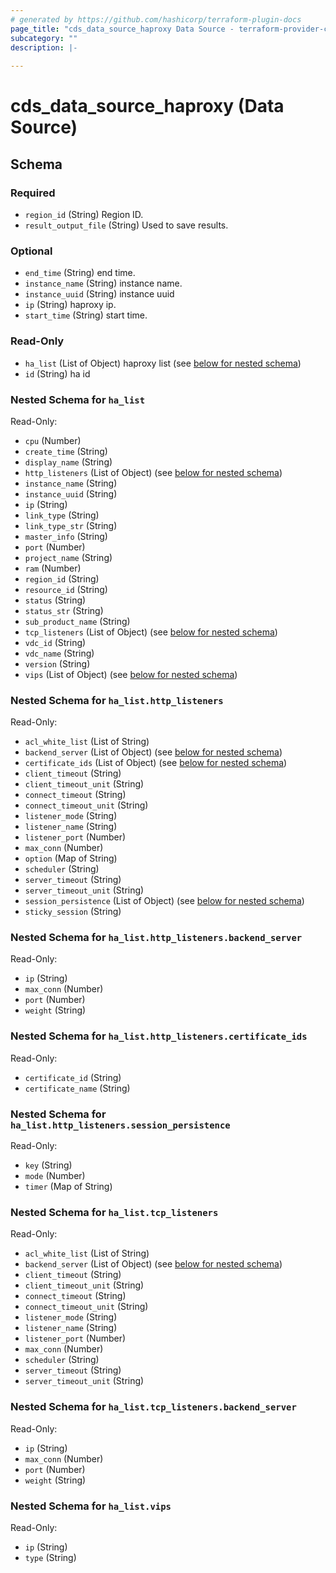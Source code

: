 ```yaml
---
# generated by https://github.com/hashicorp/terraform-plugin-docs
page_title: "cds_data_source_haproxy Data Source - terraform-provider-cds"
subcategory: ""
description: |-
  
---
```


# cds_data_source_haproxy (Data Source)





<!-- schema generated by tfplugindocs -->
## Schema

### Required

- `region_id` (String) Region ID.
- `result_output_file` (String) Used to save results.

### Optional

- `end_time` (String) end time.
- `instance_name` (String) instance name.
- `instance_uuid` (String) instance uuid
- `ip` (String) haproxy ip.
- `start_time` (String) start time.

### Read-Only

- `ha_list` (List of Object) haproxy list (see [below for nested schema](#nestedatt--ha_list))
- `id` (String) ha id

<a id="nestedatt--ha_list"></a>
### Nested Schema for `ha_list`

Read-Only:

- `cpu` (Number)
- `create_time` (String)
- `display_name` (String)
- `http_listeners` (List of Object) (see [below for nested schema](#nestedobjatt--ha_list--http_listeners))
- `instance_name` (String)
- `instance_uuid` (String)
- `ip` (String)
- `link_type` (String)
- `link_type_str` (String)
- `master_info` (String)
- `port` (Number)
- `project_name` (String)
- `ram` (Number)
- `region_id` (String)
- `resource_id` (String)
- `status` (String)
- `status_str` (String)
- `sub_product_name` (String)
- `tcp_listeners` (List of Object) (see [below for nested schema](#nestedobjatt--ha_list--tcp_listeners))
- `vdc_id` (String)
- `vdc_name` (String)
- `version` (String)
- `vips` (List of Object) (see [below for nested schema](#nestedobjatt--ha_list--vips))

<a id="nestedobjatt--ha_list--http_listeners"></a>
### Nested Schema for `ha_list.http_listeners`

Read-Only:

- `acl_white_list` (List of String)
- `backend_server` (List of Object) (see [below for nested schema](#nestedobjatt--ha_list--http_listeners--backend_server))
- `certificate_ids` (List of Object) (see [below for nested schema](#nestedobjatt--ha_list--http_listeners--certificate_ids))
- `client_timeout` (String)
- `client_timeout_unit` (String)
- `connect_timeout` (String)
- `connect_timeout_unit` (String)
- `listener_mode` (String)
- `listener_name` (String)
- `listener_port` (Number)
- `max_conn` (Number)
- `option` (Map of String)
- `scheduler` (String)
- `server_timeout` (String)
- `server_timeout_unit` (String)
- `session_persistence` (List of Object) (see [below for nested schema](#nestedobjatt--ha_list--http_listeners--session_persistence))
- `sticky_session` (String)

<a id="nestedobjatt--ha_list--http_listeners--backend_server"></a>
### Nested Schema for `ha_list.http_listeners.backend_server`

Read-Only:

- `ip` (String)
- `max_conn` (Number)
- `port` (Number)
- `weight` (String)


<a id="nestedobjatt--ha_list--http_listeners--certificate_ids"></a>
### Nested Schema for `ha_list.http_listeners.certificate_ids`

Read-Only:

- `certificate_id` (String)
- `certificate_name` (String)


<a id="nestedobjatt--ha_list--http_listeners--session_persistence"></a>
### Nested Schema for `ha_list.http_listeners.session_persistence`

Read-Only:

- `key` (String)
- `mode` (Number)
- `timer` (Map of String)



<a id="nestedobjatt--ha_list--tcp_listeners"></a>
### Nested Schema for `ha_list.tcp_listeners`

Read-Only:

- `acl_white_list` (List of String)
- `backend_server` (List of Object) (see [below for nested schema](#nestedobjatt--ha_list--tcp_listeners--backend_server))
- `client_timeout` (String)
- `client_timeout_unit` (String)
- `connect_timeout` (String)
- `connect_timeout_unit` (String)
- `listener_mode` (String)
- `listener_name` (String)
- `listener_port` (Number)
- `max_conn` (Number)
- `scheduler` (String)
- `server_timeout` (String)
- `server_timeout_unit` (String)

<a id="nestedobjatt--ha_list--tcp_listeners--backend_server"></a>
### Nested Schema for `ha_list.tcp_listeners.backend_server`

Read-Only:

- `ip` (String)
- `max_conn` (Number)
- `port` (Number)
- `weight` (String)



<a id="nestedobjatt--ha_list--vips"></a>
### Nested Schema for `ha_list.vips`

Read-Only:

- `ip` (String)
- `type` (String)
